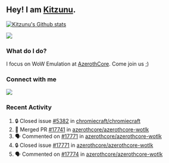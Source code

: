 ## Hey! I am [Kitzunu](https://Github.com/Kitzunu).

<!--<a href="https://github-readme-stats.kitzunu.vercel.app/api?username=Kitzunu&show_icons=true&theme=dark">
  <img align="center" src="https://github-readme-stats.kitzunu.vercel.app/api?username=Kitzunu&show_icons=true&theme=dark" />
</a>-->

[![Kitzunu's Github stats](https://github-readme-stats.vercel.app/api?username=kitzunu&theme=github_dark&show_icons=true)](https://github.com/Kitzunu)

<a href="https://github-readme-stats.kitzunu.vercel.app/api?username=Kitzunu&show_icons=true&theme=dark">
  <img align="center" src="https://github-readme-stats.vercel.app/api/top-langs/?username=Kitzunu&layout=compact&theme=dark" />
</a>

### What do I do?

I focus on WoW Emulation at [AzerothCore](https://Github.com/AzerothCore). Come join us ;)

### Connect with me
[![](https://img.shields.io/badge/AzerothCore%20Discord-Connect%20with%20me!-green)](https://discord.com/invite/gkt4y2x)

### Recent Activity

<!--START_SECTION:activity-->
1. 🔒 Closed issue [#5382](https://github.com/chromiecraft/chromiecraft/issues/5382) in [chromiecraft/chromiecraft](https://github.com/chromiecraft/chromiecraft)
2. 🎉 Merged PR [#17741](https://github.com/azerothcore/azerothcore-wotlk/pull/17741) in [azerothcore/azerothcore-wotlk](https://github.com/azerothcore/azerothcore-wotlk)
3. 🗣 Commented on [#17771](https://github.com/azerothcore/azerothcore-wotlk/issues/17771#issuecomment-1817526807) in [azerothcore/azerothcore-wotlk](https://github.com/azerothcore/azerothcore-wotlk)
4. 🔒 Closed issue [#17771](https://github.com/azerothcore/azerothcore-wotlk/issues/17771) in [azerothcore/azerothcore-wotlk](https://github.com/azerothcore/azerothcore-wotlk)
5. 🗣 Commented on [#17774](https://github.com/azerothcore/azerothcore-wotlk/pull/17774#issuecomment-1817526258) in [azerothcore/azerothcore-wotlk](https://github.com/azerothcore/azerothcore-wotlk)
<!--END_SECTION:activity-->
